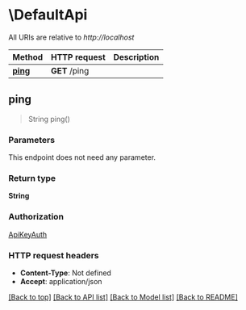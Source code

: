 # \DefaultApi

All URIs are relative to *http://localhost*

Method | HTTP request | Description
------------- | ------------- | -------------
[**ping**](DefaultApi.md#ping) | **GET** /ping | 



## ping

> String ping()


### Parameters

This endpoint does not need any parameter.

### Return type

**String**

### Authorization

[ApiKeyAuth](../README.md#ApiKeyAuth)

### HTTP request headers

- **Content-Type**: Not defined
- **Accept**: application/json

[[Back to top]](#) [[Back to API list]](../README.md#documentation-for-api-endpoints) [[Back to Model list]](../README.md#documentation-for-models) [[Back to README]](../README.md)


